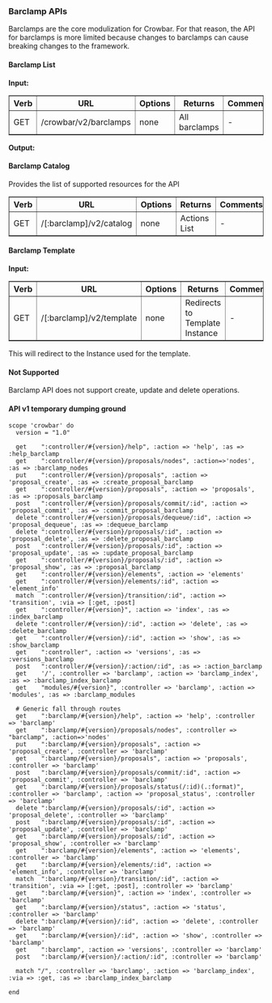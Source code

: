 ### Barclamp APIs

Barclamps are the core modulization for Crowbar.  For that reason, the API for barclamps is more limited because changes to barclamps can cause breaking changes to the framework.

#### Barclamp List

**Input:**

<table border=1>
<tr><th> Verb </th><th> URL </th><th> Options </th><th> Returns </th><th> Comments </th></tr>
  <tr><td> GET </td><td> /crowbar/v2/barclamps  </td><td> none  </td><td> All barclamps </td><td> - </td></tr>
</table>

**Output:**

#### Barclamp Catalog

Provides the list of supported resources for the API

<table border=1>
  <tr><th> Verb </th><th> URL </th><th> Options </th><th> Returns </th><th> Comments </th></tr>
  <tr><td> GET  </td><td> /[:barclamp]/v2/catalog </td><td> none  </td><td> Actions List </td><td> - </td></tr>
</table>

#### Barclamp Template

**Input:**

<table border=1>
  <tr><th> Verb </th><th> URL                      </th><th> Options </th><th> Returns </th><th> Comments </th></tr>
  <tr><td> GET  </td><td> /[:barclamp]/v2/template   </td><td> none   </td><td> Redirects to Template Instance </td><td> - </td></tr>
</table>

This will redirect to the Instance used for the template.


#### Not Supported

Barclamp API does not support create, update and delete operations.

#### API v1 temporary dumping ground

    scope 'crowbar' do
      version = "1.0"

      get    ":controller/#{version}/help", :action => 'help', :as => :help_barclamp
      get    ":controller/#{version}/proposals/nodes", :action=>'nodes', :as => :barclamp_nodes
      put    ":controller/#{version}/proposals", :action => 'proposal_create', :as => :create_proposal_barclamp
      get    ":controller/#{version}/proposals", :action => 'proposals', :as => :proposals_barclamp
      post   ":controller/#{version}/proposals/commit/:id", :action => 'proposal_commit', :as => :commit_proposal_barclamp
      delete ":controller/#{version}/proposals/dequeue/:id", :action => 'proposal_dequeue', :as => :dequeue_barclamp
      delete ":controller/#{version}/proposals/:id", :action => 'proposal_delete', :as => :delete_proposal_barclamp
      post   ":controller/#{version}/proposals/:id", :action => 'proposal_update', :as => :update_proposal_barclamp
      get    ":controller/#{version}/proposals/:id", :action => 'proposal_show', :as => :proposal_barclamp
      get    ":controller/#{version}/elements", :action => 'elements'
      get    ":controller/#{version}/elements/:id", :action => 'element_info'
      match  ":controller/#{version}/transition/:id", :action => 'transition', :via => [:get, :post]
      get    ":controller/#{version}", :action => 'index', :as => :index_barclamp
      delete ":controller/#{version}/:id", :action => 'delete', :as => :delete_barclamp
      get    ":controller/#{version}/:id", :action => 'show', :as => :show_barclamp
      get    ":controller", :action => 'versions', :as => :versions_barclamp
      post   ":controller/#{version}/:action/:id", :as => :action_barclamp
      get    '/', :controller => 'barclamp', :action => 'barclamp_index', :as => :barclamp_index_barclamp
      get    "modules/#{version}", :controller => 'barclamp', :action => 'modules', :as => :barclamp_modules

      # Generic fall through routes
      get    ":barclamp/#{version}/help", :action => 'help', :controller => 'barclamp'
      get    ":barclamp/#{version}/proposals/nodes", :controller => "barclamp", :action=>'nodes'
      put    ":barclamp/#{version}/proposals", :action => 'proposal_create', :controller => 'barclamp'
      get    ":barclamp/#{version}/proposals", :action => 'proposals', :controller => 'barclamp'
      post   ":barclamp/#{version}/proposals/commit/:id", :action => 'proposal_commit', :controller => 'barclamp'
      get    ":barclamp/#{version}/proposals/status(/:id)(.:format)", :controller => 'barclamp', :action => 'proposal_status', :controller => 'barclamp'
      delete ":barclamp/#{version}/proposals/:id", :action => 'proposal_delete', :controller => 'barclamp'
      post   ":barclamp/#{version}/proposals/:id", :action => 'proposal_update', :controller => 'barclamp'
      get    ":barclamp/#{version}/proposals/:id", :action => 'proposal_show', :controller => 'barclamp'
      get    ":barclamp/#{version}/elements", :action => 'elements', :controller => 'barclamp'
      get    ":barclamp/#{version}/elements/:id", :action => 'element_info', :controller => 'barclamp'
      match  ":barclamp/#{version}/transition/:id", :action => 'transition', :via => [:get, :post], :controller => 'barclamp'
      get    ":barclamp/#{version}", :action => 'index', :controller => 'barclamp'
      get    ":barclamp/#{version}/status", :action => 'status', :controller => 'barclamp'
      delete ":barclamp/#{version}/:id", :action => 'delete', :controller => 'barclamp'
      get    ":barclamp/#{version}/:id", :action => 'show', :controller => 'barclamp'
      get    ":barclamp", :action => 'versions', :controller => 'barclamp'
      post   ":barclamp/#{version}/:action/:id", :controller => 'barclamp'

      match "/", :controller => 'barclamp', :action => 'barclamp_index', :via => :get, :as => :barclamp_index_barclamp

    end
